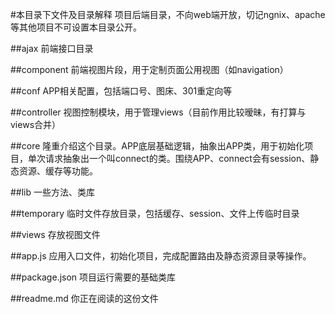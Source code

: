 #本目录下文件及目录解释
项目后端目录，不向web端开放，切记ngnix、apache等其他项目不可设置本目录公开。

##ajax
前端接口目录

##component
前端视图片段，用于定制页面公用视图（如navigation）

##conf
APP相关配置，包括端口号、图床、301重定向等

##controller
视图控制模块，用于管理views（目前作用比较暧昧，有打算与views合并）

##core
隆重介绍这个目录。APP底层基础逻辑，抽象出APP类，用于初始化项目，单次请求抽象出一个叫connect的类。围绕APP、connect会有session、静态资源、缓存等功能。

##lib
一些方法、类库

##temporary
临时文件存放目录，包括缓存、session、文件上传临时目录

##views
存放视图文件

##app.js
应用入口文件，初始化项目，完成配置路由及静态资源目录等操作。

##package.json
项目运行需要的基础类库

##readme.md
你正在阅读的这份文件
